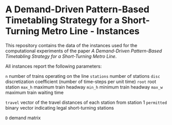 # A Demand-Driven Pattern-Based Timetabling Strategy for a Short-Turning Metro Line - Instances

This repository contains the data of the instances used for the computational experiments of the paper *A Demand-Driven Pattern-Based Timetabling Strategy for a Short-Turning Metro Line*.

All instances report the following parameters:

`n` number of trains operating on the line
`stations` number of stations
`disc` discretization coefficient (number of time-steps per unit time)
`root` root station
`max_h` maximum train headway
`min_h` minimum train headway
`max_w` maximum train waiting time

`travel` vector of the travel distances of each station from station 1
`permitted` binary vector indicating legal short-turning stations 

`D` demand matrix
